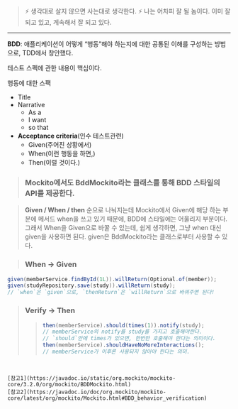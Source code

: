 > ⚡ 생각대로 살지 않으면 사는대로 생각한다.
> ⚡ 나는 어차피 잘 될 놈이다. 이미 잘 되고 있고, 계속해서 잘 되고 있다.

---

**BDD**: 애플리케이션이 어떻게 “행동”해야 하는지에 대한 공통된 이해를 구성하는 방법으로, TDD에서 창안했다.

테스트 스펙에 관한 내용이 핵심이다.

행동에 대한 스팩
* Title
* Narrative
  * As a
  * I want
  * so that
* **Acceptance criteria**(인수 테스트관련)
  * Given(주어진 상황에서)
  * When(이런 행동을 하면,)
  * Then(이럴 것이다.)

>### Mockito에서도 BddMockito라는 클래스를 통해 BDD 스타일의 API를 제공한다.

>**Given / When / then** 순으로 나눠지는데 Mockito에서 Given에 해당 하는 부분에 메서드 when을 쓰고 있기 때문에, BDD에 스타일에는 어울리지 부분이다.
> 그래서 When을 Given으로 바꿀 수 있는데, 쉽게 생각하면, 그냥 when 대신 given을 사용하면 된다.
> given은 BddMockito라는 클래스로부터 사용할 수 있다.

> ### When -> Given
```java 
given(memberService.findById(1L)).willReturn(Optional.of(member));
given(studyRepository.save(study)).willReturn(study);
// `when`은 `given`으로, `thenReturn`은 `willReturn`으로 바꿔주면 된다!
```


> ### Verify -> Then
>> ```java
>>then(memberService).should(times(1)).notify(study);
>>// memberService의 notify를 study를 가지고 호출해야한다.
>>// `should`안에 times가 있으면, 한번만 호출해야 한다는 의미이다.
>>then(memberService).shouldHaveNoMoreInteractions();
>>// memberService가 이후론 사용되지 않아야 한다는 의미.
```


[참고1](https://javadoc.io/static/org.mockito/mockito-core/3.2.0/org/mockito/BDDMockito.html)
[참고2](https://javadoc.io/doc/org.mockito/mockito-core/latest/org/mockito/Mockito.html#BDD_behavior_verification)
